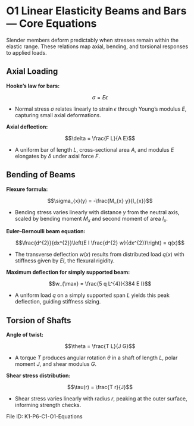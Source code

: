 # O1 Linear Elasticity Beams and Bars — Core Equations

Slender members deform predictably when stresses remain within the elastic range. These relations map axial, bending, and torsional responses to applied loads.

## Axial Loading
**Hooke’s law for bars:**

$$\sigma = E \epsilon$$

- Normal stress $\sigma$ relates linearly to strain $\epsilon$ through Young’s modulus $E$, capturing small axial deformations.

**Axial deflection:**

$$\delta = \frac{F L}{A E}$$

- A uniform bar of length $L$, cross-sectional area $A$, and modulus $E$ elongates by $\delta$ under axial force $F$.

## Bending of Beams
**Flexure formula:**

$$\sigma_{x}(y) = -\frac{M_{x} y}{I_{x}}$$

- Bending stress varies linearly with distance $y$ from the neutral axis, scaled by bending moment $M_{x}$ and second moment of area $I_{x}$.

**Euler–Bernoulli beam equation:**

$$\frac{d^{2}}{dx^{2}}\left(E I \frac{d^{2} w}{dx^{2}}\right) = q(x)$$

- The transverse deflection $w(x)$ results from distributed load $q(x)$ with stiffness given by $E I$, the flexural rigidity.

**Maximum deflection for simply supported beam:**

$$w_{\max} = \frac{5 q L^{4}}{384 E I}$$

- A uniform load $q$ on a simply supported span $L$ yields this peak deflection, guiding stiffness sizing.

## Torsion of Shafts
**Angle of twist:**

$$\theta = \frac{T L}{J G}$$

- A torque $T$ produces angular rotation $\theta$ in a shaft of length $L$, polar moment $J$, and shear modulus $G$.

**Shear stress distribution:**

$$\tau(r) = \frac{T r}{J}$$

- Shear stress varies linearly with radius $r$, peaking at the outer surface, informing strength checks.

File ID: K1-P6-C1-O1-Equations
